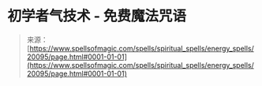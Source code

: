 <!--yml

分类：未分类

日期：2024年06月12日 19:02:37

-->

# 初学者气技术 - 免费魔法咒语

> 来源：[https://www.spellsofmagic.com/spells/spiritual_spells/energy_spells/20095/page.html#0001-01-01](https://www.spellsofmagic.com/spells/spiritual_spells/energy_spells/20095/page.html#0001-01-01)
